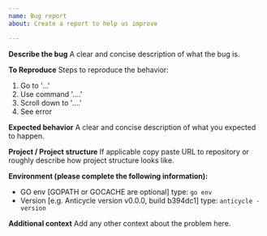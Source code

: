 ```yaml
---
name: Bug report
about: Create a report to help us improve

---
```


**Describe the bug**
A clear and concise description of what the bug is.

**To Reproduce**
Steps to reproduce the behavior:
1. Go to '...'
2. Use command '....'
3. Scroll down to '....'
4. See error

**Expected behavior**
A clear and concise description of what you expected to happen.

**Project / Project structure**
If applicable copy paste URL to repository or roughly describe how project structure looks like.

**Environment (please complete the following information):**
 - GO env [GOPATH or GOCACHE are optional] type: `go env`
 - Version [e.g. Anticycle version v0.0.0, build b394dc1] type: `anticycle -version`

**Additional context**
Add any other context about the problem here.
